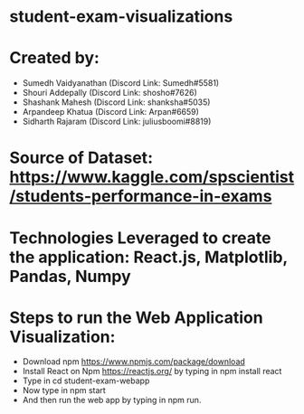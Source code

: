 # student-exam-visualizations

# Created by:
* Sumedh Vaidyanathan (Discord Link: Sumedh#5581) 
* Shouri Addepally (Discord Link: shosho#7626) 
* Shashank Mahesh (Discord Link: shanksha#5035) 
* Arpandeep Khatua (Discord Link: Arpan#6659) 
* Sidharth Rajaram (Discord Link: juliusboomi#8819)

# Source of Dataset: https://www.kaggle.com/spscientist/students-performance-in-exams
# Technologies Leveraged to create the application: React.js, Matplotlib, Pandas, Numpy

# Steps to run the Web Application Visualization:
* Download npm https://www.npmjs.com/package/download
* Install React on Npm https://reactjs.org/ by typing in npm install react
* Type in cd student-exam-webapp
* Now type in npm start 
* And then run the web app by typing in npm run.
